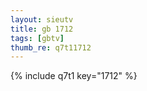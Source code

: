 ```yaml
--- 
layout: sieutv
title: gb 1712
tags: [gbtv]
thumb_re: q7t11712
---
```

{% include q7t1 key="1712" %} 
